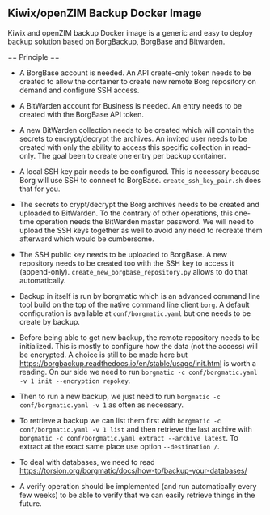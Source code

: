 Kiwix/openZIM Backup Docker Image
---------------------------------

Kiwix and openZIM backup Docker image is a generic and easy to deploy
backup solution based on BorgBackup, BorgBase and Bitwarden.

== Principle ==

* A BorgBase account is needed. An API create-only token needs to be
  created to allow the container to create new remote Borg repository
  on demand and configure SSH access.

* A BitWarden account for Business is needed. An entry needs to be
  created with the BorgBase API token.

* A new BitWarden collection needs to be created which will contain
  the secrets to encrypt/decrypt the archives. An invited user needs to
  be created with only the ability to access this specific collection in
  read-only. The goal been to create one entry per backup container.

* A local SSH key pair needs to be configured. This is necessary
  because Borg will use SSH to connect to
  BorgBase. `create_ssh_key_pair.sh` does that for you.

* The secrets to crypt/decrypt the Borg archives needs to be created
  and uploaded to BitWarden. To the contrary of other operations, this
  one-time operation needs the BitWarden master password. We will need
  to upload the SSH keys together as well to avoid any need to
  recreate them afterward which would be cumbersome.

* The SSH public key needs to be uploaded to BorgBase. A new
  repository needs to be created too with the SSH key to access it
  (append-only). `create_new_borgbase_repository.py` allows to do that
  automatically.

* Backup in itself is run by borgmatic which is an advanced command
  line tool build on the top of the native command line client
  `borg`. A default configuration is available at
  `conf/borgmatic.yaml` but one needs to be create by backup.

* Before being able to get new backup, the remote repository needs to
  be initialized. This is mostly to configure how the data (not the
  access) will be encrypted. A choice is still to be made here but
  https://borgbackup.readthedocs.io/en/stable/usage/init.html is worth
  a reading. On our side we need to run `borgmatic -c conf/borgmatic.yaml -v 1 init --encryption repokey`.

* Then to run a new backup, we just need to run `borgmatic -c
  conf/borgmatic.yaml -v 1` as often as necessary.

* To retrieve a backup we can list them first with `borgmatic -c
  conf/borgmatic.yaml -v 1 list` and then retrieve the last archive
  with `borgmatic -c conf/borgmatic.yaml extract --archive latest`. To
  extract at the exact same place use option `--destination /`.

* To deal with databases, we need to read
  https://torsion.org/borgmatic/docs/how-to/backup-your-databases/

* A verify operation should be implemented (and run automatically
  every few weeks) to be able to verify that we can easily retrieve
  things in the future.
